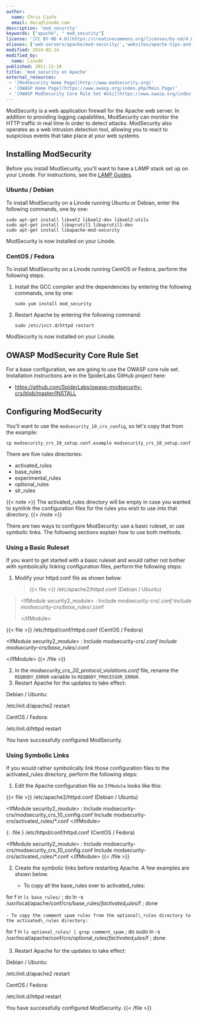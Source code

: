 ```yaml
---
author:
  name: Chris Ciufo
  email: docs@linode.com
description: 'mod_security'
keywords: ["apache", " mod_security"]
license: '[CC BY-ND 4.0](https://creativecommons.org/licenses/by-nd/4.0)'
aliases: ['web-servers/apache/mod-security/','websites/apache-tips-and-tricks/modsecurity-on-apache/']
modified: 2014-02-14
modified_by:
  name: Linode
published: 2011-11-10
title: 'mod_security on Apache'
external_resources:
 - '[ModSecurity Home Page](http://www.modsecurity.org)'
 - '[OWASP Home Page](https://www.owasp.org/index.php/Main_Page)'
 - '[OWASP ModSecurity Core Rule Set Wiki](https://www.owasp.org/index.php/Category:OWASP_ModSecurity_Core_Rule_Set_Project#tab=Installation)'
---
```


ModSecurity is a web application firewall for the Apache web server. In addition to providing logging capabilities, ModSecurity can monitor the HTTP traffic in real time in order to detect attacks. ModSecurity also operates as a web intrusion detection tool, allowing you to react to suspicious events that take place at your web systems.

## Installing ModSecurity

Before you install ModSecurity, you'll want to have a LAMP stack set up on your Linode. For instructions, see the [LAMP Guides](/docs/websites/lamp/).

### Ubuntu / Debian

To install ModSecurity on a Linode running Ubuntu or Debian, enter the following commands, one by one:

    sudo apt-get install libxml2 libxml2-dev libxml2-utils
    sudo apt-get install libaprutil1 libaprutil1-dev
    sudo apt-get install libapache-mod-security

ModSecurity is now installed on your Linode.

### CentOS / Fedora

To install ModSecurity on a Linode running CentOS or Fedora, perform the following steps:

1.  Install the GCC compiler and the dependencies by entering the following commands, one by one:

        sudo yum install mod_security

2.  Restart Apache by entering the following command:

        sudo /etc/init.d/httpd restart

ModSecurity is now installed on your Linode.

## OWASP ModSecurity Core Rule Set

For a base configuration, we are going to use the OWASP core rule set. Installation instructions are in the SpiderLabs GitHub project here:

-   <https://github.com/SpiderLabs/owasp-modsecurity-crs/blob/master/INSTALL>

## Configuring ModSecurity

You'll want to use the `modsecurity_10_crs_config`, so let's copy that from the example:

    cp modsecurity_crs_10_setup.conf.example modsecurity_crs_10_setup.conf

There are five rules directories:

- activated\_rules
- base\_rules
- experimental\_rules
- optional\_rules
- slr\_rules

 {{< note >}}
The activated\_rules directory will be empty in case you wanted to symlink the configuration files for the rules you wish to use into that directory.
{{< /note >}}

There are two ways to configure ModSecurity: use a basic ruleset, or use symbolic links. The following sections explain how to use both methods.

### Using a Basic Ruleset

If you want to get started with a basic ruleset and would rather not bother with symbolically linking configuration files, perform the following steps:

1.  Modify your httpd.conf file as shown below:

    > {{< file >}}
/etc/apache2/httpd.conf (Debian / Ubuntu)

> \<IfModule security2\_module\>
> :   Include modsecurity-crs/*.conf Include modsecurity-crs/base\_rules/*.conf
>
> \</IfModule\>

{{< file >}}
/etc/httpd/conf/httpd.conf (CentOS / Fedora)

\<IfModule security2\_module\>
:   Include modsecurity-crs/*.conf Include modsecurity-crs/base\_rules/*.conf

\</IfModule\>
{{< /file >}}

2.  In the *modsecurity\_crs\_20\_protocol\_violations.conf* file, rename the `REQBODY_ERROR` variable to `REQBODY_PROCESSOR_ERROR`.
3.  Restart Apache for the updates to take effect:

Debian / Ubuntu:

/etc/init.d/apache2 restart

CentOS / Fedora:

/etc/init.d/httpd restart

You have successfully configured ModSecurity.

### Using Symbolic Links

If you would rather symbolically link those configuration files to the activated\_rules directory, perform the following steps:

1.  Edit the Apache configuration file so `IfModule` looks like this:

{{< file >}}
/etc/apache2/httpd.conf (Debian / Ubuntu)

\<IfModule security2\_module\>
:   Include modsecurity-crs/modsecurity\_crs\_10\_config.conf
Include modsecurity-crs/activated\_rules/\*.conf
\</IfModule\>

{: .file }
/etc/httpd/conf/httpd.conf (CentOS / Fedora)

\<IfModule security2\_module\>
:   Include modsecurity-crs/modsecurity\_crs\_10\_config.conf
Include modsecurity-crs/activated\_rules/\*.conf
\</IfModule\>
{{< /file >}}

2.  Create the symbolic links before restarting Apache. A few examples are shown below.

    - To copy all the base\_rules over to activated\_rules:

for f in `ls base_rules/` ; do ln -s /usr/local/apache/conf/crs/base_rules/$f activated_rules/$f ; done

    - To copy the comment spam rules from the optional\_rules directory to the activated\_rules directory:

for f in `ls optional_rules/ | grep comment_spam` ; do sudo ln -s /usr/local/apache/conf/crs/optional_rules/$f activated_rules/$f ; done

3.  Restart Apache for the updates to take effect:

Debian / Ubuntu:

/etc/init.d/apache2 restart

CentOS / Fedora:

/etc/init.d/httpd restart

You have successfully configured ModSecurity.
{{< /file >}}
